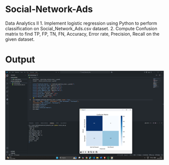 # Social-Network-Ads
Data Analytics II 1. Implement logistic regression using Python to perform classification on  Social_Network_Ads.csv dataset. 2. Compute Confusion matrix to find TP, FP, TN, FN, Accuracy, Error rate, Precision, Recall  on the given dataset. 

# Output
![output](Screenshot.png)
